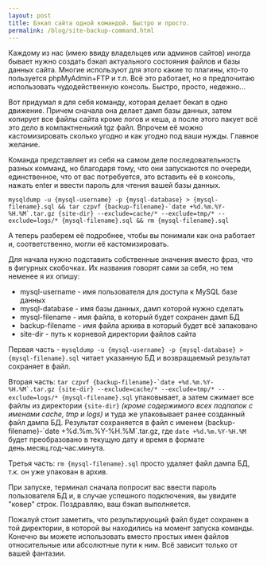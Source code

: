 ```yaml
---
layout: post
title: Бэкап сайта одной командой. Быстро и просто.
permalink: /blog/site-backup-command.html
---
```

Каждому из нас (имею ввиду владельцев или админов сайтов) иногда бывает нужно создать бэкап актуального состояния файлов и базы данных сайта. Многие используют для этого какие то плагины, кто-то пользуется phpMyAdmin+FTP и т.п. Всё это работает, но я предпочитаю использовать чудодейственную консоль. Быстро, просто, недежно...

Вот придумал я для себя команду, которая делает бекап в одно движение. Причем сначала она делает дамп базы данных, затем копирует все файлы сайта кроме логов и кеша, а после этого пакует всё это дело в компактненький tgz файл. Впрочем её можно кастомизировать сколько угодно и как угодно под ваши нужды. Главное желание.

<!--more-->

Команда представляет из себя на самом деле последовательность разных комманд, но благодаря тому, что они запускаются по очереди, единственное, что от вас потребуется, это вставить её в консоль, нажать enter и ввести пароль для чтения вашей базы данных.

```mysqldump -u {mysql-username} -p {mysql-database} > {mysql-filename}.sql && tar czpvf {backup-filename}-`date +%d.%m.%Y-%H.%M`.tar.gz {site-dir} --exclude=cache/* --exclude=tmp/* --exclude=logs/* {mysql-filename}.sql && rm {mysql-filename}.sql```

А теперь разберем её подробнее, чтобы вы понимали как она работает и, соответственно, могли её кастомизировать.

Для начала нужно подставить собственные значения вместо фраз, что в фигурных скобочках. Их названия говорят сами за себя, но тем неменее я их опишу:

* mysql-username - имя пользователя для доступа к MySQL базе данных
* mysql-database - имя базы данных, дамп которой нужно сделать
* mysql-filename - имя файла, в который будет сохранен дамп БД
* backup-filename - имя файла архива в который будет всё запаковано
* site-dir - путь к корневой директории файлов сайта

Первая часть - ```mysqldump -u {mysql-username} -p {mysql-database} > {mysql-filename}.sql``` читает указанную БД и возвращаемый результат сохраняет в файл.

Вторая часть: ```tar czpvf {backup-filename}-`date +%d.%m.%Y-%H.%M`.tar.gz {site-dir} --exclude=cache/* --exclude=tmp/* --exclude=logs/* {mysql-filename}.sql``` упаковывает, а затем сжимает все файлы из директории `{site-dir}` *(кроме содержимого всех подпапок с именами cache, tmp и logs)* и туда же упаковывает ранее созданный файл дампа БД. Результат сохраняется в файл с именем {backup-filename}-\`date +%d.%m.%Y-%H.%M\`.tar.gz, где `date +%d.%m.%Y-%H.%M` будет преобразовано в текущую дату и время в формате день.месяц.год-час.минута.

Третья часть: ```rm {mysql-filename}.sql``` просто удаляет файл дампа БД, т.к. он уже упакован в архив.

При запуске, терминал сначала попросит вас ввести пароль пользователя БД и, в случае успешного подключения, вы увидите "ковер" строк. Поздравляю, ваш бэкап выполняется.

Пожалуй стоит заметить, что результирующий файл будет сохранен в той директории, в которой вы находились на момент запуска команды. Конечно вы можете использовать вместо простых имен файлов относительные или абсолютные пути к ним. Всё зависит только от вашей фантазии.

